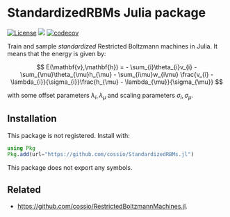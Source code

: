 # StandardizedRBMs Julia package

[![License](https://img.shields.io/badge/license-MIT-green.svg)](https://github.com/cossio/StandardizedRBMs.jl.jl/blob/master/LICENSE.md)
![](https://github.com/cossio/StandardizedRBMs.jl.jl/workflows/CI/badge.svg)
[![codecov](https://codecov.io/gh/cossio/StandardizedRBMs.jl.jl/branch/master/graph/badge.svg?token=90I3AJIZIG)](https://codecov.io/gh/cossio/StandardizedRBMs.jl.jl)

Train and sample *standardized* Restricted Boltzmann machines in Julia. It means that the energy is given by:

$$
E(\mathbf{v},\mathbf{h}) = - \sum_{i}\theta_{i}v_{i} - \sum_{\mu}\theta_{\mu}h_{\mu} - \sum_{i\mu}w_{i\mu} \frac{v_{i} - \lambda_{i}}{\sigma_{i}}\frac{h_{\mu} - \lambda_{\mu}}{\sigma_{\mu}}
$$

with some offset parameters $\lambda_i,\lambda_\mu$ and scaling parameters $\sigma_i,\sigma_\mu$.

## Installation

This package is not registered. Install with:

```julia
using Pkg
Pkg.add(url="https://github.com/cossio/StandardizedRBMs.jl")
```

This package does not export any symbols.

## Related

* https://github.com/cossio/RestrictedBoltzmannMachines.jl.